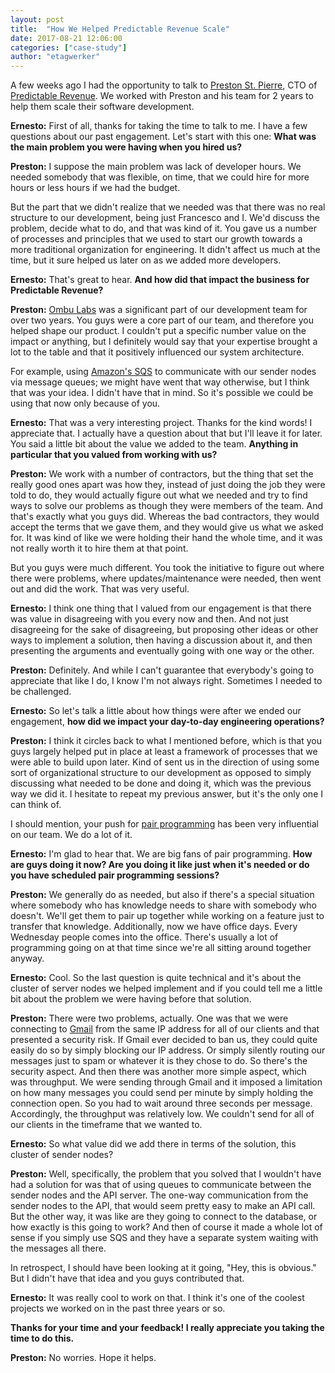 ```yaml
---
layout: post
title:  "How We Helped Predictable Revenue Scale"
date: 2017-08-21 12:06:00
categories: ["case-study"]
author: "etagwerker"
---
```


A few weeks ago I had the opportunity to talk to [Preston St. Pierre](https://www.linkedin.com/in/tarential), CTO of [Predictable Revenue](http://predictablerevenue.com). We worked with Preston and his team for 2 years to help them scale their software development.

**Ernesto:** First of all, thanks for taking the time to talk to me. I have a few questions about our past engagement. Let's start with this one: **What was the main problem you were having when you hired us?**

**Preston:** I suppose the main problem was lack of developer hours. We needed somebody that was flexible, on time, that we could hire for more hours or less hours if we had the budget.

But the part that we didn't realize that we needed was that there was no real structure to our development, being just Francesco and I. We'd discuss the problem, decide what to do, and that was kind of it. You gave us a number of processes and principles that we used to start our growth towards a more traditional organization for engineering. It didn't affect us much at the time, but it sure helped us later on as we added more developers.

**Ernesto:** That's great to hear. **And how did that impact the business for Predictable Revenue?**

**Preston:** [Ombu Labs](https://www.ombulabs.com) was a significant part of our development team for over two years. You guys were a core part of our team, and therefore you helped shape our product. I couldn't put a specific number value on the impact or anything, but I definitely would say that your expertise brought a lot to the table and that it positively influenced our system architecture.

For example, using [Amazon's SQS](https://aws.amazon.com/sqs/) to communicate with our sender nodes via message queues; we might have went that way otherwise, but I think that was your idea. I didn't have that in mind. So it's possible we could be using that now only because of you.

**Ernesto:** That was a very interesting project. Thanks for the kind words! I appreciate that. I actually have a question about that but I'll leave it for later. You said a little bit about the value we added to the team. **Anything in particular that you valued from working with us?**

**Preston:** We work with a number of contractors, but the thing that set the really good ones apart was how they, instead of just doing the job they were told to do, they would actually figure out what we needed and try to find ways to solve our problems as though they were members of the team. And that's exactly what you guys did. Whereas the bad contractors, they would accept the terms that we gave them, and they would give us what we asked for. It was kind of like we were holding their hand the whole time, and it was not really worth it to hire them at that point.

But you guys were much different. You took the initiative to figure out where there were problems, where updates/maintenance were needed, then went out and did the work. That was very useful.

**Ernesto:** I think one thing that I valued from our engagement is that  there was value in disagreeing with you every now and then. And not just disagreeing for the sake of disagreeing, but proposing other ideas or other ways to implement a solution, then having a discussion about it, and then presenting the arguments and eventually going with one way or the other.

**Preston:** Definitely. And while I can't guarantee that everybody's going to appreciate that like I do, I know I'm not always right. Sometimes I needed to be challenged.

**Ernesto:** So let's talk a little about how things were after we ended our engagement, **how did we impact your day-to-day engineering operations?**

**Preston:** I think it circles back to what I mentioned before, which is that you guys largely helped put in place at least a framework of processes that we were able to build upon later. Kind of sent us in the direction of using some sort of organizational structure to our development as opposed to simply discussing what needed to be done and doing it, which was the previous way we did it. I hesitate to repeat my previous answer, but it's the only one I can think of.

I should mention, your push for [pair programming](http://wiki.c2.com/?PairProgramming) has been very influential on our team. We do a lot of it.

**Ernesto:** I'm glad to hear that. We are big fans of pair programming. **How are guys doing it now? Are you doing it like just when it's needed or do you have scheduled pair programming sessions?**

**Preston:** We generally do as needed, but also if there's a special situation where somebody who has knowledge needs to share with somebody who doesn't. We'll get them to pair up together while working on a feature just to transfer that knowledge. Additionally, now we have office days. Every Wednesday people comes into the office. There's usually a lot of programming going on at that time since we're all sitting around together anyway.

**Ernesto:** Cool. So the last question is quite technical and it's about the cluster of server nodes we helped implement and if you could tell me a little bit about the problem we were having before that solution.

**Preston:** There were two problems, actually. One was that we were connecting to [Gmail](https://www.google.com/gmail) from the same IP address for all of our clients and that presented a security risk. If Gmail ever decided to ban us, they could quite easily do so by simply blocking our IP address. Or simply silently routing our messages just to spam or whatever it is they chose to do. So there's the security aspect. And then there was another more simple aspect, which was throughput. We were sending through Gmail and it imposed a limitation on how many messages you could send per minute by simply holding the connection open. So you had to wait around three seconds per message. Accordingly, the throughput was relatively low. We couldn't send for all of our clients in the timeframe that we wanted to.

**Ernesto:** So what value did we add there in terms of the solution, this cluster of sender nodes?

**Preston:** Well, specifically, the problem that you solved that I wouldn't have had a solution for was that of using queues to communicate between the sender nodes and the API server. The one-way communication from the sender nodes to the API, that would seem pretty easy to make an API call. But the other way, it was like are they going to connect to the database, or how exactly is this going to work? And then of course it made a whole lot of sense if you simply use SQS and they have a separate system waiting with the messages all there.

In retrospect, I should have been looking at it going, "Hey, this is obvious." But I didn't have that idea and you guys contributed that.

**Ernesto:** It was really cool to work on that. I think it's one of the coolest projects we worked on in the past three years or so.

**Thanks for your time and your feedback! I really appreciate you taking the time to do this.**

**Preston:** No worries. Hope it helps.
